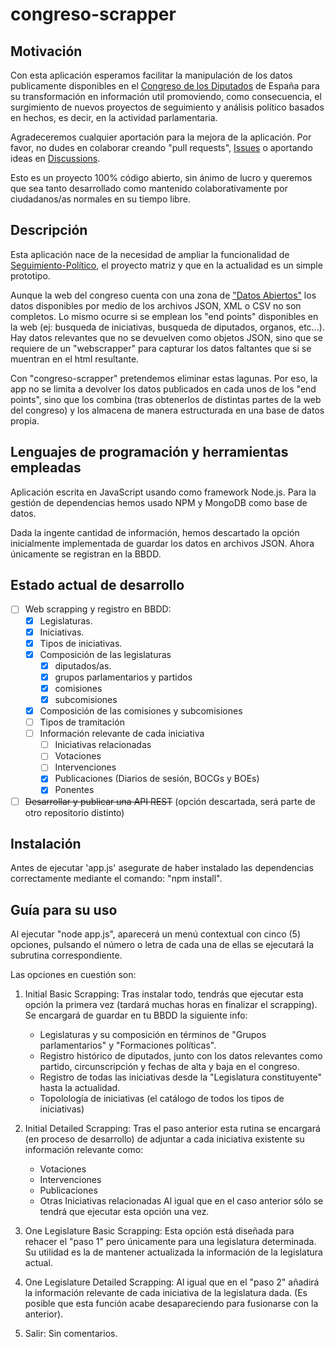 # congreso-scrapper

## Motivación

Con esta aplicación esperamos facilitar la manipulación de los datos publicamente disponibles en el [Congreso de los Diputados](http://congreso.es) de España para su transformación en información util promoviendo, como consecuencia, el surgimiento de nuevos proyectos de seguimiento y análisis político basados en hechos, es decir, en la actividad parlamentaria.

Agradeceremos cualquier aportación para la mejora de la aplicación. Por favor, no dudes en colaborar creando "pull requests", [Issues](https://github.com/tovarlogic/congreso-scrapper/issues) o aportando ideas en [Discussions](https://github.com/tovarlogic/congreso-scrapper/discussions). 

Esto es un proyecto 100% código abierto, sin ánimo de lucro y queremos que sea tanto desarrollado como mantenido colaborativamente por ciudadanos/as normales en su tiempo libre.


## Descripción
Esta aplicación nace de la necesidad de ampliar la funcionalidad de [Seguimiento-Político](https://seguimiento-politico.github.io), el proyecto matriz y que en la actualidad es un simple prototipo.

Aunque la web del congreso cuenta con una zona de ["Datos Abiertos"](https://www.congreso.es/es/datos-abiertos) los datos disponibles por medio de los archivos JSON, XML o CSV no son completos. Lo mismo ocurre si se emplean los "end points" disponibles en la web (ej: busqueda de iniciativas, busqueda de diputados, organos, etc...). Hay datos relevantes que no se devuelven como objetos JSON, sino que se requiere de un "webscrapper" para capturar los datos faltantes que si se muentran en el html resultante. 

Con "congreso-scrapper" pretendemos eliminar estas lagunas. Por eso, la app no se limita a devolver los datos publicados en cada unos de los "end points", sino que los combina (tras obtenerlos de distintas partes de la web del congreso) y los almacena de manera estructurada en una base de datos propia. 

## Lenguajes de programación y herramientas empleadas
Aplicación escrita en JavaScript usando como framework Node.js. Para la gestión de dependencias hemos usado NPM y MongoDB como base de datos.

Dada la ingente cantidad de información, hemos descartado la opción inicialmente implementada de guardar los datos en archivos JSON. Ahora únicamente se registran en la BBDD.

## Estado actual de desarrollo
- [ ] Web scrapping y registro en BBDD:
    - [x] Legislaturas. 
    - [x] Iniciativas. 
    - [x] Tipos de iniciativas. 
    - [x] Composición de las legislaturas
        - [x] diputados/as. 
        - [x] grupos parlamentarios y partidos
        - [x] comisiones
        - [x] subcomisiones
    - [x] Composición de las comisiones y subcomisiones
    - [ ] Tipos de tramitación
    - [ ] Información relevante de cada iniciativa
        - [ ] Iniciativas relacionadas
        - [ ] Votaciones
        - [ ] Intervenciones
        - [x] Publicaciones (Diarios de sesión, BOCGs y BOEs)
        - [x] Ponentes
- [ ] ~~Desarrollar y publicar una API REST~~ (opción descartada, será parte de otro repositorio distinto)

## Instalación
Antes de ejecutar 'app.js' asegurate de haber instalado las dependencias correctamente mediante el comando:  "npm install".

## Guía para su uso
Al ejecutar "node app.js", aparecerá un menú contextual con cinco (5) opciones, pulsando el número o letra de cada una de ellas se ejecutará la subrutina correspondiente. 

Las opciones en cuestión son:
1. Initial Basic Scrapping: Tras instalar todo, tendrás que ejecutar esta opción la primera vez (tardará muchas horas en finalizar el scrapping). Se encargará de guardar en tu BBDD la siguiente info:
    - Legislaturas y su composición en términos de "Grupos parlamentarios" y "Formaciones políticas".
    - Registro histórico de diputados, junto con los datos relevantes como partido, circunscripción y fechas de alta y baja en el congreso.
    - Registro de todas las iniciativas desde la "Legislatura constituyente" hasta la actualidad.
    - Topolología de iniciativas (el catálogo de todos los tipos de iniciativas)

2. Initial Detailed Scrapping: Tras el paso anterior esta rutina se encargará (en proceso de desarrollo) de adjuntar a cada iniciativa existente su información relevante como:
    - Votaciones
    - Intervenciones
    - Publicaciones
    - Otras Iniciativas relacionadas
Al igual que en el caso anterior sólo se tendrá que ejecutar esta opción una vez.

3. One Legislature Basic Scrapping: Esta opción está diseñada para rehacer el "paso 1" pero únicamente para una legislatura determinada. Su utilidad es la de mantener actualizada la información de la legislatura actual.

4. One Legislature Detailed Scrapping: Al igual que en el "paso 2" añadirá la información relevante de cada iniciativa de la legislatura dada. (Es posible que esta función acabe desapareciendo para fusionarse con la anterior).

5. Salir: Sin comentarios.

